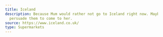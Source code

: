 ```yaml
---
title: Iceland
description: Because Mum would rather not go to Iceland right now. Maybe she can
  persuade them to come to her.
source: https://www.iceland.co.uk/
type: Supermarkets
---
```

